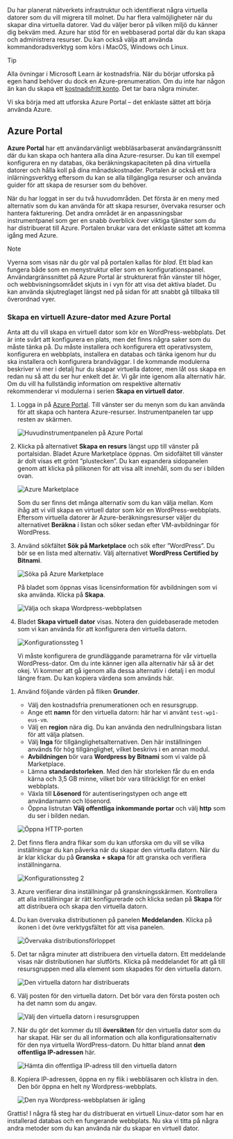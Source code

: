 Du har planerat nätverkets infrastruktur och identifierat några virtuella datorer som du vill migrera till molnet. Du har flera valmöjligheter när du skapar dina virtuella datorer. Vad du väljer beror på vilken miljö du känner dig bekväm med. Azure har stöd för en webbaserad portal där du kan skapa och administrera resurser. Du kan också välja att använda kommandoradsverktyg som körs i MacOS, Windows och Linux.

> [!TIP]
> Alla övningar i Microsoft Learn är kostnadsfria. När du börjar utforska på egen hand behöver du dock en Azure-prenumeration. Om du inte har någon än kan du skapa ett [kostnadsfritt konto](https://azure.microsoft.com/free/?WT.mc_id=A261C142F). Det tar bara några minuter.

Vi ska börja med att utforska Azure Portal – det enklaste sättet att börja använda Azure.

## <a name="azure-portal"></a>Azure Portal

**Azure Portal** har ett användarvänligt webbläsarbaserat användargränssnitt där du kan skapa och hantera alla dina Azure-resurser. Du kan till exempel konfigurera en ny databas, öka beräkningskapaciteten på dina virtuella datorer och hålla koll på dina månadskostnader. Portalen är också ett bra inlärningsverktyg eftersom du kan se alla tillgängliga resurser och använda guider för att skapa de resurser som du behöver.

När du har loggat in ser du två huvudområden. Det första är en meny med alternativ som du kan använda för att skapa resurser, övervaka resurser och hantera fakturering. Det andra området är en anpassningsbar instrumentpanel som ger en snabb överblick över viktiga tjänster som du har distribuerat till Azure. Portalen brukar vara det enklaste sättet att komma igång med Azure.

> [!NOTE]
> Vyerna som visas när du gör val på portalen kallas för _blad_. Ett blad kan fungera både som en menystruktur eller som en konfigurationspanel. Användargränssnittet på Azure Portal är strukturerat från vänster till höger, och webbvisningsområdet skjuts in i vyn för att visa det aktiva bladet. Du kan använda skjutreglaget längst ned på sidan för att snabbt gå tillbaka till överordnad vyer.

### <a name="create-an-azure-vm-with-the-azure-portal"></a>Skapa en virtuell Azure-dator med Azure Portal

Anta att du vill skapa en virtuell dator som kör en WordPress-webbplats. Det är inte svårt att konfigurera en plats, men det finns några saker som du måste tänka på. Du måste installera och konfigurera ett operativsystem, konfigurera en webbplats, installera en databas och tänka igenom hur du ska installera och konfigurera brandväggar. I de kommande modulerna beskriver vi mer i detalj hur du skapar virtuella datorer, men låt oss skapa en redan nu så att du ser hur enkelt det är. Vi går inte igenom alla alternativ här. Om du vill ha fullständig information om respektive alternativ rekommenderar vi modulerna i serien **Skapa en virtuell dator**.

1. Logga in på [Azure Portal](https://portal.azure.com?azure-portal=true). Till vänster ser du menyn som du kan använda för att skapa och hantera Azure-resurser. Instrumentpanelen tar upp resten av skärmen.

    ![Huvudinstrumentpanelen på Azure Portal](../media-draft/3-dashboard-page.png)

1. Klicka på alternativet **Skapa en resurs** längst upp till vänster på portalsidan. Bladet Azure Marketplace öppnas. Om sidofältet till vänster är dolt visas ett grönt ”plustecken”. Du kan expandera sidopanelen genom att klicka på pilikonen för att visa allt innehåll, som du ser i bilden ovan.

    ![Azure Marketplace](../media-draft/3-create-new-resource.png)

    Som du ser finns det många alternativ som du kan välja mellan. Kom ihåg att vi vill skapa en virtuell dator som kör en WordPress-webbplats. Eftersom virtuella datorer är Azure-beräkningsresurser väljer du alternativet **Beräkna** i listan och söker sedan efter VM-avbildningar för WordPress.

1. Använd sökfältet **Sök på Marketplace** och sök efter ”WordPress”. Du bör se en lista med alternativ. Välj alternativet **WordPress Certified by Bitnami**.

    ![Söka på Azure Marketplace](../media-draft/3-search-vm-image.png)

    På bladet som öppnas visas licensinformation för avbildningen som vi ska använda. Klicka på **Skapa**.

    ![Välja och skapa Wordpress-webbplatsen](../media-draft/3-create-vm-image.png)

1. Bladet **Skapa virtuell dator** visas. Notera den guidebaserade metoden som vi kan använda för att konfigurera den virtuella datorn.

    ![Konfigurationssteg 1](../media-draft/3-create-vm-1.png)

    Vi måste konfigurera de grundläggande parametrarna för vår virtuella WordPress-dator. Om du inte känner igen alla alternativ här så är det okej. Vi kommer att gå igenom alla dessa alternativ i detalj i en modul längre fram. Du kan kopiera värdena som används här.

<!-- TODO: fix subscription + resource group -->
1. Använd följande värden på fliken **Grunder**.
    - Välj den kostnadsfria prenumerationen och en resursgrupp.
    - Ange ett **namn** för den virtuella datorn: här har vi använt `test-wp1-eus-vm`.
    - Välj en **region** nära dig. Du kan använda den nedrullningsbara listan för att välja platsen.
    - Välj **Inga** för tillgänglighetsalternativen. Den här inställningen används för hög tillgänglighet, vilket beskrivs i en annan modul.
    - **Avbildningen** bör vara **Wordpress by Bitnami** som vi valde på Marketplace.
    - Lämna **standardstorleken**. Med den här storleken får du en enda kärna och 3,5 GB minne, vilket bör vara tillräckligt för en enkel webbplats.
    - Växla till **Lösenord** för autentiseringstypen och ange ett användarnamn och lösenord.
    - Öppna listrutan **Välj offentliga inkommande portar** och välj **http** som du ser i bilden nedan.

    ![Öppna HTTP-porten](../media-draft/3-open-http-port.png)

1. Det finns flera andra flikar som du kan utforska om du vill se vilka inställningar du kan påverka när du skapar den virtuella datorn. När du är klar klickar du på **Granska + skapa** för att granska och verifiera inställningarna.

    ![Konfigurationssteg 2](../media-draft/3-review-create-vm.png)

1. Azure verifierar dina inställningar på granskningsskärmen. Kontrollera att alla inställningar är rätt konfigurerade och klicka sedan på **Skapa** för att distribuera och skapa den virtuella datorn.

1. Du kan övervaka distributionen på panelen **Meddelanden**. Klicka på ikonen i det övre verktygsfältet för att visa panelen.

    ![Övervaka distributionsförloppet](../media-draft/3-deploying.png)

1. Det tar några minuter att distribuera den virtuella datorn. Ett meddelande visas när distributionen har slutförts. Klicka på meddelandet för att gå till resursgruppen med alla element som skapades för den virtuella datorn.

    ![Den virtuella datorn har distribuerats](../media-draft/3-deployment-succeeded.png)

1. Välj posten för den virtuella datorn. Det bör vara den första posten och ha det namn som du angav.

    ![Välj den virtuella datorn i resursgruppen](../media-draft/3-open-vm-properties.png)

1. När du gör det kommer du till **översikten** för den virtuella dator som du har skapat. Här ser du all information och alla konfigurationsalternativ för den nya virtuella WordPress-datorn. Du hittar bland annat **den offentliga IP-adressen** här.

    ![Hämta din offentliga IP-adress till den virtuella datorn](../media-draft/3-public-ip-address.png)

1. Kopiera IP-adressen, öppna en ny flik i webbläsaren och klistra in den. Den bör öppna en helt ny Wordpress-webbplats.

    ![Den nya Wordpress-webbplatsen är igång](../media-draft/3-my-new-blog.png)

Grattis! I några få steg har du distribuerat en virtuell Linux-dator som har en installerad databas och en fungerande webbplats. Nu ska vi titta på några andra metoder som du kan använda när du skapar en virtuell dator.